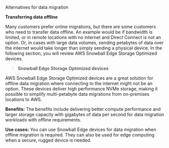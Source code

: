 
Alternatives for data migration

**Transferring data offline**

Many customers prefer online migrations, but there are some customers who need to transfer data offline. An example would be if bandwidth is limited, or in remote locations with no internet and Direct Connect is not an option. Or, in cases with large data volumes, sending petabytes of data over the internet would take longer than simply sending a physical device. In the following section, you will review AWS Snowball Edge Storage Optimized devices.

> **Snowball Edge Storage Optimized devices**

AWS Snowball Edge Storage Optimized devices are a great solution for offline data migration where connecting to the internet might not be an option. These devices deliver high performance NVMe storage, making it possible to simplify multi-petabyte data migrations from on-premises locations to AWS.

**Benefits:** The benefits include delivering better compute performance and larger storage capacity with gigabytes of data per second for data migration workloads with offline requirements.

**Use cases:** You can use Snowball Edge devices for data migration when offline migration is required. They can also be used for edge computing when a secure, rugged device is needed.